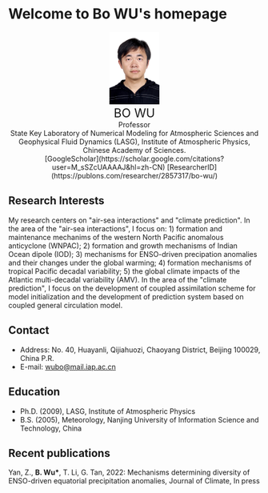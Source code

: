 # Welcome to Bo WU's homepage

<div align=center><img src="images/wubo_photo.jpg" width="20%" height="20%"></div>

<center><font size=5>BO WU</font></center>
<center>Professor</center>
<center>State Key Laboratory of Numerical Modeling for Atmospheric Sciences and Geophysical Fluid Dynamics (LASG), Institute of Atmospheric Physics, Chinese Academy of Sciences.</center>

<center>[GoogleScholar](https://scholar.google.com/citations?user=M_sSZcUAAAAJ&hl=zh-CN)       [ResearcherID](https://publons.com/researcher/2857317/bo-wu/)</center>

## Research Interests 

My research centers on "air-sea interactions" and "climate prediction". In the area of the "air-sea interactions", I focus on: 1) formation and maintenance mechanims of the western North Pacific anomalous anticyclone (WNPAC); 2) formation and growth mechanisms of Indian Ocean dipole (IOD); 3) mechanisms for ENSO-driven precipation anomalies and their changes under the global warming; 4) formation mechanisms of tropical Pacific decadal variability; 5) the global climate impacts of the Atlantic multi-decadal variability (AMV). In the area of the "climate prediction", I focus on the development of coupled assimilation scheme for model initialization and the development of prediction system based on coupled general circulation model. 

## Contact 
* Address: No. 40, Huayanli, Qijiahuozi, Chaoyang District, Beijing 100029, China P.R.
* E-mail: wubo@mail.iap.ac.cn

## Education
* Ph.D. (2009), LASG, Institute of Atmospheric Physics
* B.S. (2005), Meteorology, Nanjing University of Information Science and Technology, China

## Recent publications
Yan, Z., __B. Wu*__, T. Li, G. Tan, 2022: Mechanisms determining diversity of ENSO-driven equatorial precipitation anomalies, Journal of Climate, In press

 
